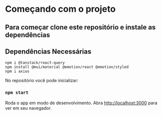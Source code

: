 # Começando com o projeto

 ## Para começar clone este repositório e instale as dependências

 ## Dependências Necessárias
    npm i @tanstack/react-query
    npm install @mui/material @emotion/react @emotion/styled
    npm i axios


No repositório você pode inicializar:

### `npm start`

Roda o app em modo de desenvolvimento.
Abra [http://localhost:3000](http://localhost:3000) para ver em seu navegador.

